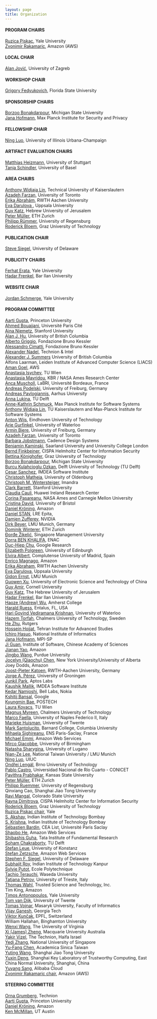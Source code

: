 ```yaml
---
layout: page
title: Organization
---
```

#### PROGRAM CHAIRS
[Ruzica Piskac](http://www.cs.yale.edu/homes/piskac/), Yale University <br>
[Zvonimir Rakamaric](https://zvonimir.github.io/), Amazon (AWS)

#### LOCAL CHAIR
[Alan Jović](https://www.fer.unizg.hr/en/alan.jovic#), University of Zagreb

#### WORKSHOP CHAIR
[Grigory Fedyukovich](https://www.cs.fsu.edu/~grigory/), Florida State University

#### SPONSORSHIP CHAIRS
[Borzoo Bonakdarpour](https://www.cse.msu.edu/tart/profile/borzoo), Michigan State University <br>
[Jana Hofmann](https://janahofmann.github.io/), Max Planck Institute for Security and Privacy

#### FELLOWSHIP CHAIR
[Ning Luo](https://ning0luo.github.io/), University of Illinois Urbana-Champaign 

#### ARTIFACT EVALUATION CHAIRS
[Matthias Heizmann](https://www.iste.uni-stuttgart.de/institute/team/Heizmann/), University of Stuttgart <br>
[Tanja Schindler](https://ai.dmi.unibas.ch/people/schindler/), University of Basel

#### AREA CHAIRS
[Anthony Widjaja Lin](https://anthonywlin.github.io/), Technical University of Kaiserslautern <br>
[Azadeh Farzan](https://www.cs.toronto.edu/~azadeh/), University of Toronto <br>
[Erika Ábrahám](https://ths.rwth-aachen.de/people/erika-abraham/), RWTH Aachen University <br>
[Eva Darulova ](https://people.mpi-sws.org/~eva/), Uppsala University <br>
[Guy Katz](https://www.katz-lab.com/), Hebrew University of Jerusalem <br>
[Peter Müller](https://inf.ethz.ch/people/person-detail.mueller.html), ETH Zurich <br>
[Philipp Rümmer](http://www.philipp.ruemmer.org/), University of Regensburg <br>
[Roderick Bloem](https://www.iaik.tugraz.at/person/roderick-bloem/), Graz University of Technology

#### PUBLICATION CHAIR
[Steve Siegel](https://vsl.cis.udel.edu/siegel.html), University of Delaware

#### PUBLICITY CHAIRS
[Ferhat Erata](https://ferhat.ai), Yale University <br>
[Hadar Frenkel](https://u.cs.biu.ac.il/~frenkeh3/), Bar Ilan University

#### WEBSITE CHAIR
[Jordan Schmerge](https://www.linkedin.com/in/jordan-schmerge/), Yale University

#### PROGRAM COMMITTEE
[Aarti Gupta](https://www.cs.princeton.edu/~aartig/), Princeton University <br>
[Ahmed Bouajjani](https://www.irif.fr/~abou/), Université Paris Cité <br>
[Aina Niemetz](https://cs.stanford.edu/~niemetz/), Stanford University <br>
[Alan J. Hu](https://www.cs.ubc.ca/people/alan-hu), University of British Columbia <br>
[Alberto Griggio](https://es-static.fbk.eu/people/griggio/), Fondazione Bruno Kessler <br>
[Alessandro Cimatti](https://dicenter.fbk.eu/contacts/alessandro-cimatti/), Fondazione Bruno Kessler <br>
[Alexander Nadel](https://www.cs.tau.ac.il/research/alexander.nadel/), Technion & Intel <br>
[Alexander J. Summers](https://www.cs.ubc.ca/~alexsumm/) University of British Columbia <br>
Alfons Laarman, Leiden Institute of Advanced Computer Science (LIACS) <br>
[Aman Goel](https://aman-goel.github.io/), AWS <br>
[Anastasia Isychev](https://aisychev.github.io/), TU Wien <br>
[Anastasia Mavridou](http://amavridou.com/), KBR / NASA Ames Research Center <br>
[Anca Muscholl](https://www.labri.fr/perso/anca/), LaBRI, Université Bordeaux, France <br>
[Andreas Podelski](https://swt.informatik.uni-freiburg.de/), University of Freiburg, Germany <br>
[Andreas Pavlogiannis](https://cs.au.dk/~pavlogiannis/), Aarhus University <br>
[Anna Lukina](https://annalukina.com/), TU Delft <br>
[Anne-Kathrin Schmuck](https://wp.mpi-sws.org/akschmuck/), Max Planck Institute for Software Systems <br>
[Anthony Widjaja Lin](https://anthonywlin.github.io/), TU Kaiserslautern and Max-Planck Institute for Software Systems <br>
[Anton Wijs](https://awijs.win.tue.nl/), Eindhoven University of Technology <br>
[Arie Gurfinkel](https://arieg.bitbucket.io/), University of Waterloo <br>
[Armin Biere](https://cca.informatik.uni-freiburg.de/biere/), University of Freiburg, Germany <br>
[Azadeh Farzan](https://www.cs.toronto.edu/~azadeh/), University of Toronto <br>
[Barbara Jobstmann](https://people.epfl.ch/barbara.jobstmann), Cadence Design Systems <br>
[Benjamin Kaminski](https://quave.cs.uni-saarland.de/benjamin-kaminski/), Saarland University and University College London <br>
[Bernd Finkbeiner](https://finkbeiner.groups.cispa.de/people/finkbeiner.html), CISPA Helmholtz Center for Information Security <br>
[Bettina Könighofer](https://www.iaik.tugraz.at/person/bettina-koenighofer/), Graz University of Technology <br>
[Borzoo Bonakdarpour](https://www.cse.msu.edu/tart/profile/borzoo), Michigan State University <br>
[Burcu Kulahcioglu Ozkan](https://burcuku.github.io/home/), Delft University of Technology (TU Delft) <br>
[Cesar Sanchez](https://software.imdea.org/~cesar/), IMDEA Software Institute <br>
[Christoph Matheja](https://cmath.eu/), University of Oldenburg <br>
[Christoph M. Wintersteiger](https://www.winterstiger.at/christoph/), Imandra <br>
[Clark Barrett](https://theory.stanford.edu/~barrett/), Stanford University <br>
[Claudia Cauli](https://www.linkedin.com/in/claudiacauli/?originalSubdomain=uk), Huawei Ireland Research Center <br>
[Corina Pasareanu](https://www.cylab.cmu.edu/directory/bios/pasareanu-corina.html), NASA Ames and Carnegie Mellon University <br>
[Cristina David](https://cristina-david.github.io/), University of Bristol <br>
[Daniel Kröning](https://www.kroening.com/), Amazon <br>
[Daniel STAN](http://www.lre.epita.fr/perso/daniel-stan/), LRE Epita, <br>
[Damien Zufferey](https://dzufferey.github.io/), NVIDIA <br>
[Dirk Beyer](https://www.sosy-lab.org/people/beyer/), LMU Munich, Germany <br>
[Dominik Winterer](https://wintered.github.io/), ETH Zurich <br>
[Đorđe Žikelić](https://djordjezikelic.github.io/), Singapore Management University <br>
[Dorra BEN KHALIFA](https://dbenkhal.github.io/), ENAC <br>
[Duc-Hiep Chu](https://www.linkedin.com/in/duc-hiep-chu-538422142/), Google Research <br>
[Elizabeth Polgreen](https://polgreen.github.io/), University of Edinburgh <br>
[Elvira Albert](https://costa.fdi.ucm.es/~elvira/), Complutense University of Madrid, Spain <br>
[Enrico Magnago](https://enmag.github.io/), Amazon <br>
[Erika Abraham](https://ths.rwth-aachen.de/people/erika-abraham/), RWTH Aachen University <br>
[Eva Darulova](https://malyzajko.github.io/), Uppsala University <br>
[Gidon Ernst](https://www.gidonernst.de/), LMU Munich <br>
[Guowen Xu](https://guowen-xu.github.io/), University of Electronic Science and Technology of China <br>
[Guy Amir](https://guyam2.github.io/), Cornell University <br>
[Guy Katz](https://www.katz-lab.com/), The Hebrew University of Jerusalem <br>
[Hadar Frenkel](https://u.cs.biu.ac.il/~frenkeh3/), Bar Ilan University <br>
[Haoze (Andrew) Wu](https://wu-haoze.github.io/), Amherst College <br>
[Harald Ruess](https://www.linkedin.com/in/harald-ruess-24aa1920/?locale=de_DE), Entalus, FL, USA <br>
[Hari Govind Vediramana Krishnan](https://hgvk94.github.io/), University of Waterloo <br>
[Hazem Torfah](https://starlab.systems/torfah.html), Chalmers University of Technology, Sweden <br>
[He Zhu](https://herowanzhu.github.io/), Rutgers <br>
[Hossein Hojjat](https://teias.institute/~hojjat/),  Tehran Institute for Advanced Studies <br>
[Ichiro Hasuo](https://group-mmm.org/~ichiro/), National Institute of Informatics <br> 
[Jana Hofmann](https://janahofmann.github.io/), MPI-SP <br>
[Ji Guan](https://scholar.google.com/citations?user=muIp5UIAAAAJ&hl=en), Institute of Software, Chinese Academy of Sciences <br>
[Jianan Yao]( https://jyao15.github.io/), Amazon <br>
[Jingbo Wang](https://engineering.purdue.edu/~wang6203/), Purdue University <br>
[Jocelyn (Qiaochu) Chen](https://thelyad.github.io/), New York University/University of Alberta <br>
Joey Dodds, Amazon <br>
[Joost-Pieter Katoen](https://www-i2.informatik.rwth-aachen.de/~katoen/), RWTH-Aachen University, Germany <br>
[Jorge A. Pérez](https://www.jperez.nl/), University of Groningen <br>
[Junkil Park](https://www.linkedin.com/in/junkil-park/), Aptos Labs <br>
[Kaushik Mallik](https://kmallik.github.io/), IMDEA Software Institute <br>
[Kedar Namjoshi](https://kedar-namjoshi.github.io/), Bell Labs, Nokia <br>
[Kshitij Bansal](https://kshitij.io/), Google <br>
[Kyungmin Bae](https://sv.postech.ac.kr/kmbae/), POSTECH <br>
[Laura Kovacs](http://lkovacs.com/), TU Wien <br>
[Magnus Myreen](https://www.cse.chalmers.se/~myreen/), Chalmers University of Technology <br>
[Marco Faella](http://wpage.unina.it/m.faella/index.html?page=home), University of Naples Federico II, Italy <br>
[Marieke Huisman](https://mariekehuisman.personalweb.utwente.nl/), University of Twente <br>
[Mark Santolucito](https://www.marksantolucito.com/), Barnard College, Columbia University <br>
[Mihaela Sighireanu](https://lmf.cnrs.fr/MihaelaSighireanu/HomePage), ENS Paris-Saclay, France <br>
[Michael Emmi](https://michael-emmi.github.io/), Amazon Web Services <br>
[Mirco Giacobbe](https://mircogiacobbe.github.io/), University of Birmingham <br>
[Natasha Sharygina](https://www.inf.usi.ch/faculty/sharygina/), University of Lugano <br>
[Nian-Ze Lee](https://www.ee.ntu.edu.tw/profile1.php?teacher_id=27627), National Taiwan University / LMU Munich <br>
[Ning Luo](https://ning0luo.github.io/), UIUC <br>
[Ondřej Lengál](https://www.fit.vut.cz/person/lengal/), Brno University of Technology <br>
[Pablo Castro](https://pablofcastro.github.io/), Universidad Nacional de Río Cuarto - CONICET <br>
[Pavithra Prabhakar](https://people.cs.ksu.edu/~pprabhakar/), Kansas State University <br>
[Peter Müller](https://www.pm.inf.ethz.ch/people/group-members/pmueller.html), ETH Zurich <br>
[Philipp Ruemmer](http://www.philipp.ruemmer.org/), University of Regensburg <br>
Qinxiang Cao, Shanghai Jiao Tong University <br>
[Ravi Mangal](https://ravimangal.github.io/), Colorado State University <br> 
[Rayna Dimitrova](https://cispa.de/en/people/c01radi), CISPA Helmholtz Center for Information Security <br>
[Roderick Bloem](https://www.iaik.tugraz.at/person/roderick-bloem/), Graz University of Technology <br>
[Ruzica Piskac chair](http://www.cs.yale.edu/homes/piskac/), Yale <br>
[S. Akshay](https://www.cps.iitb.ac.in/web/wp-content/uploads/2024/08/S-Akshay.jpg), Indian Institute of Technology Bombay <br>
[S. Krishna](https://www.cse.iitb.ac.in/~krishnas/index.html), Indian Institute of Technology Bombay <br>
[Sébastien Bardin](http://sebastien.bardin.free.fr/), CEA List, Université Paris Saclay <br>
[Shaobo He](https://www.linkedin.com/in/shaobo-he-746561249/), Amazon Web Services <br>
[Shibashis Guha](https://www.tifr.res.in/shibashis.guha/), Tata Institute of Fundamental Research <br>
[Soham Chakraborty](https://www.st.ewi.tudelft.nl/sschakraborty/), TU Delft <br>
[Stefan Leue](https://www.sen.uni-konstanz.de/members/prof-dr-stefan-leue/), University of Konstanz <br>
[Stefan Zetzsche](https://zetzsche.st/), Amazon Web Services <br>
[Stephen F. Siegel](https://vsl.cis.udel.edu/siegel.html), University of Delaware <br>
[Subhajit Roy](https://www.cse.iitk.ac.in/users/subhajit/), Indian Institute of Technology Kanpur <br>
[Sylvie Putot](https://www.lix.polytechnique.fr/Labo/Sylvie.Putot/), Ecole Polytechnique <br>
[Tachio Terauchi](https://terauchi.w.waseda.jp/), Waseda University <br>
[Tatjana Petrov](https://www.tpetrov.info/), University of Trieste, Italy <br>
[Thomas Wahl](https://www.khoury.northeastern.edu/home/wahl/), Trusted Science and Technology, Inc. <br>
Tim King, Amazon <br>
[Timos Antonopoulos](https://www.cs.yale.edu/homes/antonopoulos-timos/), Yale University <br>
[Tom van Dijk](https://www.tvandijk.nl), University of Twente <br>
[Tomas Vojnar](https://www.muni.cz/en/people/134390-tomas-vojnar), Masaryk University, Faculty of Informatics <br>
[Vijay Ganesh](https://vganesh1.github.io/), Georgia Tech <br>
[Viktor Kunčak](https://people.epfl.ch/viktor.kuncak), EPFL, Switzerland <br>
William Hallahan, Binghamton University <br>
[Wenxi Wang](https://wenxiwang.github.io/), The University of Virginia <br>
[Xi (James) Zheng](https://researchers.mq.edu.au/en/persons/xi-zheng), Macquarie University Australia <br>
[Yakir Vizel](https://csaws.cs.technion.ac.il/~yvizel/research/), The Technion, Haifa Israel <br>
[Yedi Zhang](https://zhangyedi.github.io/#home), National University of Singapore <br>
[Yu-Fang Chen](https://guluchen.github.io/), Academica Sinica Taiwan <br>
[Yuting Wang](http://jhc.sjtu.edu.cn/~yutingwang), Shanghai Jiao Tong University <br>
[Yuxin Deng](https://basics.sjtu.edu.cn/~yuxin/), Shanghai Key Laboratory of Trustworthy Computing, East China Normal University, Shanghai, China <br>
[Yuyang Sang](https://morusleaf.github.io/), Alibaba Cloud <br>
[Zvonimir Rakamaric chair](https://zvonimir.github.io/), Amazon (AWS)

#### STEERING COMMITTEE
[Orna Grumberg](http://www.cs.technion.ac.il/~orna/), Technion <br>
[Aarti Gupta](https://www.cs.princeton.edu/~aartig/), Princeton University <br>
[Daniel Kröning](https://www.kroening.com/), Amazon <br>
[Ken McMillan](http://mcmil.net/wordpress/), UT Austin
